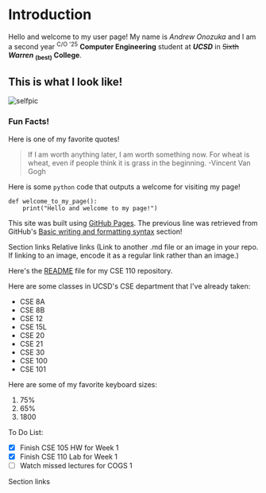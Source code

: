# Introduction

Hello and welcome to my user page! My name is *Andrew Onozuka* and I am a second year <sup>C/O '25</sup> **Computer Engineering** student at ***UCSD*** in ~~Sixth~~ **_Warren_ <sub>(best)</sub> College**.

## This is what I look like!
![selfpic](photos/Ryo%20Onozuka2-8.jpg)

### Fun Facts!

Here is one of my favorite quotes!
>If I am worth anything later, I am worth something now. For wheat is wheat, even if people think it is grass in the beginning. -Vincent Van Gogh

Here is some `python` code that outputs a welcome for visiting my page!
```
def welcome_to_my_page():
    print("Hello and welcome to my page!")
```

This site was built using [GitHub Pages](https://pages.github.com/). The previous line was retrieved from GitHub's [Basic writing and formatting syntax](https://docs.github.com/en/get-started/writing-on-github/getting-started-with-writing-and-formatting-on-github/basic-writing-and-formatting-syntax) section!

Section links
Relative links (Link to another .md file or an image in your repo. If linking to an image, encode it as a regular link rather than an image.)

Here's the [README](README.md) file for my CSE 110 repository.

Here are some classes in UCSD's CSE department that I've already taken:
- CSE 8A
- CSE 8B
- CSE 12
- CSE 15L
- CSE 20
- CSE 21
- CSE 30
- CSE 100
- CSE 101

Here are some of my favorite keyboard sizes:
1. 75%
2. 65%
3. 1800

To Do List:
- [x] Finish CSE 105 HW for Week 1
- [x] Finish CSE 110 Lab for Week 1
- [ ] Watch missed lectures for COGS 1
 
Section links
